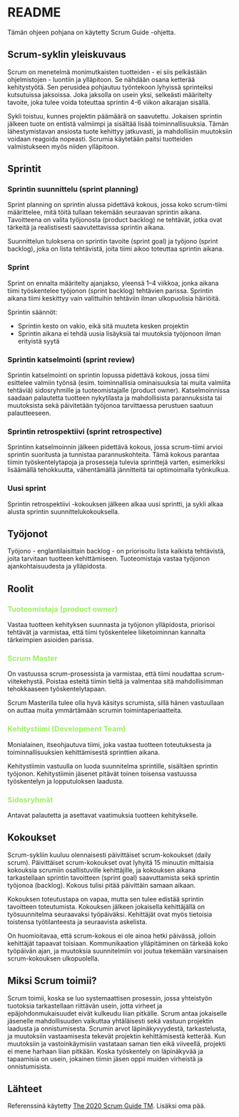 # README

Tämän ohjeen pohjana on käytetty Scrum Guide -ohjetta.

## Scrum-syklin yleiskuvaus

Scrum on menetelmä monimutkaisten tuotteiden - ei siis pelkästään ohjelmistojen - luontiin ja ylläpitoon. Se nähdään osana ketterää kehitystyötä. Sen perusidea pohjautuu työntekoon lyhyissä sprinteiksi kutsutuissa jaksoissa. Joka jaksolla on usein yksi, selkeästi määritelty tavoite, joka tulee voida toteuttaa sprintin 4-6 viikon aikarajan sisällä.

Sykli toistuu, kunnes projektin päämäärä on saavutettu. Jokaisen sprintin jälkeen tuote on entistä valmiimpi ja sisältää lisää toiminnallisuuksia. Tämän lähestymistavan ansiosta tuote kehittyy jatkuvasti, ja mahdollisiin muutoksiin voidaan reagoida nopeasti. Scrumia käytetään paitsi tuotteiden valmistukseen myös niiden ylläpitoon.

## Sprintit

### Sprintin suunnittelu (sprint planning)
Sprint planning on sprintin alussa pidettävä kokous, jossa koko scrum-tiimi määrittelee, mitä töitä tullaan tekemään seuraavan sprintin aikana. Tavoitteena on valita työjonosta (product backlog) ne tehtävät, jotka ovat tärkeitä ja realistisesti saavutettavissa sprintin aikana.

Suunnittelun tuloksena on sprintin tavoite (sprint goal) ja työjono (sprint backlog), joka on lista tehtävistä, joita tiimi aikoo toteuttaa sprintin aikana.

### Sprint
Sprint on ennalta määritelty ajanjakso, yleensä 1–4 viikkoa, jonka aikana tiimi työskentelee työjonon (sprint backlog) tehtävien parissa. Sprintin aikana tiimi keskittyy vain valittuihin tehtäviin ilman ulkopuolisia häiriöitä.

Sprintin säännöt:
- Sprintin kesto on vakio, eikä sitä muuteta kesken projektin
- Sprintin aikana ei tehdä uusia lisäyksiä tai muutoksia työjonoon ilman erityistä syytä

### Sprintin katselmointi (sprint review)
Sprintin katselmointi on sprintin lopussa pidettävä kokous, jossa tiimi esittelee valmiin työnsä (esim. toiminnallisia ominaisuuksia tai muita valmiita tehtäviä) sidosryhmille ja tuoteomistajalle (product owner). Katselmoinnissa saadaan palautetta tuotteen nykytilasta ja mahdollisista parannuksista tai muutoksista sekä päivitetään työjonoa tarvittaessa perustuen saatuun palautteeseen.

### Sprintin retrospektiivi (sprint retrospective)
Sprintinn katselmoinnin jälkeen pidettävä kokous, jossa scrum-tiimi arvioi sprintin suoritusta ja tunnistaa parannuskohteita. Tämä kokous parantaa tiimin työskentelytapoja ja prosesseja tulevia sprinttejä varten, esimerkiksi lisäämällä tehokkuutta, vähentämällä jännitteitä tai optimoimalla työnkulkua.

### Uusi sprint
Sprintin retrospektiivi -kokouksen jälkeen alkaa uusi sprintti, ja sykli alkaa alusta sprintin suunnittelukokouksella.

## Työjonot

Työjono - englantilaisittain backlog - on priorisoitu lista kaikista tehtävistä, joita tarvitaan tuotteen kehittämiseen. Tuoteomistaja vastaa työjonon ajankohtaisuudesta ja ylläpidosta.

## Roolit

### <span style="color: #9cf060">Tuoteomistaja (product owner)</span>

Vastaa tuotteen kehityksen suunnasta ja työjonon ylläpidosta, priorisoi tehtävät ja varmistaa, että tiimi työskentelee liiketoiminnan kannalta tärkeimpien asioiden parissa.

### <span style="color: #9cf060">Scrum Master</span>

On vastuussa scrum-prosessista ja varmistaa, että tiimi noudattaa scrum-viitekehystä. Poistaa esteitä tiimin tieltä ja valmentaa sitä mahdollisimman tehokkaaseen työskentelytapaan.

Scrum Masterilla tulee olla hyvä käsitys scrumista, sillä hänen vastuullaan on auttaa muita ymmärtämään scrumin toimintaperiaatteita.

### <span style="color: #9cf060">Kehitystiimi (Development Team)</span>

Monialainen, itseohjautuva tiimi, joka vastaa tuotteen toteutuksesta ja toiminnallisuuksien kehittämisestä sprinttien aikana.

Kehitystiimin vastuulla on luoda suunnitelma sprintille, sisältäen sprintin työjonon. Kehitystiimin jäsenet pitävät toinen toisensa vastuussa työskentelyn ja lopputuloksen laadusta.

### <span style="color: #9cf060">Sidosryhmät </span>

Antavat palautetta ja asettavat vaatimuksia tuotteen kehitykselle.

## Kokoukset

Scrum-sykliin kuuluu olennaisesti päivittäiset scrum-kokoukset (daily scrum). Päivittäiset scrum-kokoukset ovat lyhyitä 15 minuutin mittaisia kokouksia scrumiin osallistuville kehittäjille, ja kokouksen aikana tarkastellaan sprintin tavoitteen (sprint goal) saavuttamista sekä sprintin työjonoa (backlog). Kokous tulisi pitää päivittäin samaan aikaan.

Kokouksen toteutustapa on vapaa, mutta sen tulee edistää sprintin tavoitteen toteutumista. Kokouksen jälkeen jokaisella kehittäjällä on työsuunnitelma seuraavaksi työpäiväksi. Kehittäjät ovat myös tietoisia toistensa työtilanteesta ja seuraavista askelista.

On huomioitavaa, että scrum-kokous ei ole ainoa hetki päivässä, jolloin kehittäjät tapaavat toisiaan. Kommunikaation ylläpitäminen on tärkeää koko työpäivän ajan, ja muutoksia suunnitelmiin voi joutua tekemään varsinaisen scrum-kokouksen ulkopuolella.

## Miksi Scrum toimii?

Scrum toimii, koska se luo systemaattisen prosessin, jossa yhteistyön tuotoksia tarkastellaan riittävän usein, jotta virheet ja epäjohdonmukaisuudet eivät kulkeudu liian pitkälle. Scrum antaa jokaiselle jäsenelle mahdollisuuden vaikuttaa yhtäläisesti sekä vastuun projektin laadusta ja onnistumisesta. Scrumin arvot läpinäkyvyydestä, tarkastelusta, ja muutoksiin vastaamisesta tekevät projektin kehittämisestä ketterää. Kun muutoksiin ja vastoinkäymisiin vastataan saman tien eikä viiveellä, projekti ei mene harhaan liian pitkään. Koska työskentely on läpinäkyvää ja tapaamisia on usein, jokainen tiimin jäsen oppii muiden virheistä ja onnistumisista.

## Lähteet
Referenssinä käytetty [The 2020 Scrum Guide TM](https://scrumguides.org/scrum-guide.html). Lisäksi oma pää.